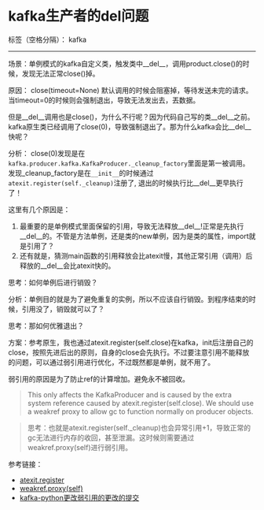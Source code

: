 # kafka生产者的del问题

标签（空格分隔）： kafka

---
场景：单例模式的kafka自定义类，触发类中__del__，调用product.close()的时候，发现无法正常close()掉。

原因：
close(timeout=None) 默认调用的时候会阻塞掉，等待发送未完的请求。当timeout=0的时候则会强制退出，导致无法发出去，丟数据。

但是__del__调用也是close()，为什么不行呢？因为代码自己写的类__del__之前。kafka原生类已经调用了close(0)，导致强制退出了。那为什么kafka会比__del__快呢？

分析：
close(0)发现是在`kafka.producer.kafka.KafkaProducer._cleanup_factory`里面是第一被调用。发现_cleanup_factory是在`__init__`的时候通过`atexit.register(self._cleanup)`注册了, 退出的时候执行比__del__更早执行了！

这里有几个原因是：
1. 最重要的是单例模式里面保留的引用，导致无法释放__del__!正常是先执行__del__的。不管是方法单例，还是类的new单例，因为是类的属性，import就是引用了？
2. 还有就是，猜测main函数的引用释放会比atexit慢，其他正常引用（调用）后释放的__del__会比atexit快的。

思考：如何单例后进行销毁？

分析：单例目的就是为了避免重复的实例，所以不应该自行销毁。到程序结束的时候，引用没了，销毁就可以了？

思考：那如何优雅退出？

方案：参考原生，我也通过atexit.register(self.close)在kafka，init后注册自己的close，按照先进后出的原则，自身的close会先执行。不过要注意引用不能释放的问题，可以通过弱引用进行优化，不过既然都是单例，就不用了。

弱引用的原因是为了防止ref的计算增加。避免永不被回收。
> This only affects the KafkaProducer and is caused by the extra system reference caused by atexit.register(self.close). We should use a weakref proxy to allow gc to function normally on producer objects.

> 思考：也就是atexit.register(self._cleanup)也会异常引用+1，导致正常的gc无法进行内存的收回，甚至泄漏。这时候则需要通过weakref.proxy(self)进行弱引用。

参考链接：

- [atexit.register](https://docs.python.org/zh-cn/3/library/atexit.html)
- [weakref.proxy(self)](https://docs.python.org/zh-cn/3/library/weakref.html)
- [kafka-python更改弱引用的更改的提交](https://github.com/dpkp/kafka-python/pull/728/files)


